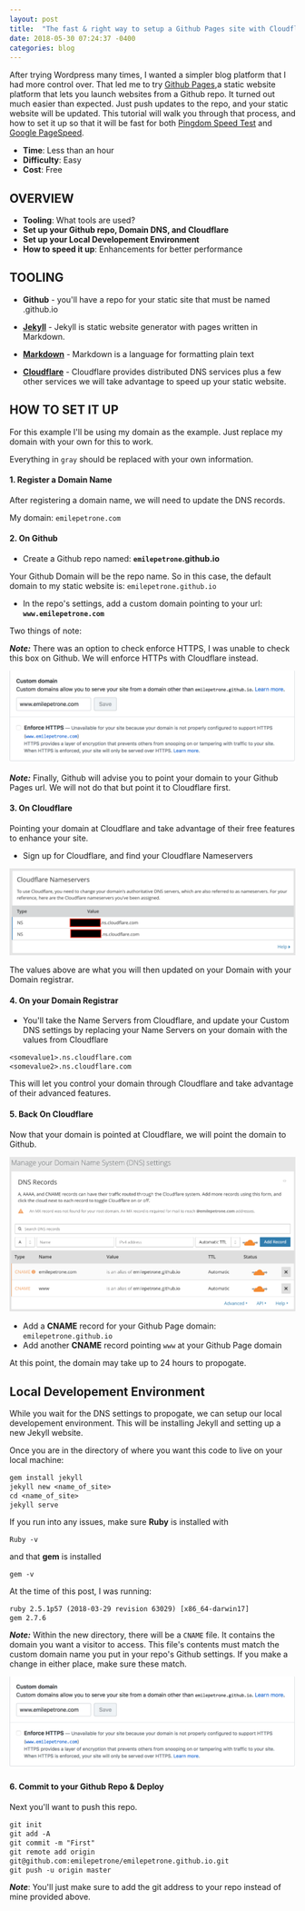 ```yaml
---
layout: post
title:  "The fast & right way to setup a Github Pages site with Cloudflare"
date: 2018-05-30 07:24:37 -0400
categories: blog
---
```


After trying Wordpress many times, I wanted a simpler blog platform that I had more control over. That led me to try [Github Pages](https://pages.github.com),a static website platform that lets you launch websites from a Github repo. It turned out much easier than expected. Just push updates to the repo, and your static website will be updated. This tutorial will walk you through that process, and how to set it up so that it will be fast for both [Pingdom Speed Test](https://tools.pingdom.com) and [Google PageSpeed](https://developers.google.com/speed/pagespeed/insights/).

* **Time**: Less than an hour
* **Difficulty**: Easy
* **Cost**: Free

## OVERVIEW
* **Tooling**: What tools are used?
* **Set up your Github repo, Domain DNS, and Cloudflare**
* **Set up your Local Developement Environment**
* **How to speed it up**: Enhancements for better performance


## TOOLING

* **Github** - you'll have a repo for your static site that must be named <username>.github.io

* **[Jekyll](https://jekyllrb.com/docs/home/)** - Jekyll is static website generator with pages written in Markdown.

* **[Markdown](https://daringfireball.net/projects/markdown/)** - Markdown is a language for formatting plain text

* **[Cloudflare](https://www.cloudflare.com)** - Cloudflare provides distributed DNS services plus a few other services we will take advantage to speed up your static website.


## HOW TO SET IT UP
For this example I'll be using my domain as the example. Just replace my domain with your own for this to work.

Everything in `gray` should be replaced with your own information.


#### **1. Register a Domain Name**
After registering a domain name, we will need to update the DNS records.

My domain: `emilepetrone.com`


#### **2. On Github**
* Create a Github repo named: **`emilepetrone`.github.io**

Your Github Domain will be the repo name. So in this case, the default domain to my static website is: ```emilepetrone.github.io```

* In the repo's settings, add a custom domain pointing to your url: **`www.emilepetrone.com`**

Two things of note:

***Note:*** There was an option to check enforce HTTPS, I was unable to check this box on Github. We will enforce HTTPs with Cloudflare instead.

![Custom Domain settings in Github](/assets/imgs/2018-05-30-github-blog/domain.png)

***Note:*** Finally, Github will advise you to point your domain to your Github Pages url. We will not do that but point it to Cloudflare first.


#### **3. On Cloudflare**
Pointing your domain at Cloudflare and take advantage of their free features to enhance your site.

* Sign up for Cloudflare, and find your Cloudflare Nameservers

![Nameserver on Cloudflare](/assets/imgs/2018-05-30-github-blog/nameserver.png)

The values above are what you will then updated on your Domain with your Domain registrar.

#### **4. On your Domain Registrar**

* You'll take the Name Servers from Cloudflare, and update your Custom DNS settings by replacing your Name Servers on your domain with the values from Cloudflare

```
<somevalue1>.ns.cloudflare.com
<somevalue2>.ns.cloudflare.com
```

This will let you control your domain through Cloudflare and take advantage of their advanced features.

#### **5. Back On Cloudflare**

Now that your domain is pointed at Cloudflare, we will point the domain to Github.

![CNAME records](/assets/imgs/2018-05-30-github-blog/cname.png)

* Add a **CNAME** record for your Github Page domain: `emilepetrone.github.io`
* Add another **CNAME** record pointing `www` at your Github Page domain

At this point, the domain may take up to 24 hours to propogate.


## **Local Developement Environment**

While you wait for the DNS settings to propogate, we can setup our local developement environment. This will be installing Jekyll and setting up a new Jekyll website.

Once you are in the directory of where you want this code to live on your local machine:

```
gem install jekyll
jekyll new <name_of_site>
cd <name_of_site>
jekyll serve
```
If you run into any issues, make sure **Ruby** is installed with

```
Ruby -v
```

and that **gem** is installed

```
gem -v
```

At the time of this post, I was running:

```
ruby 2.5.1p57 (2018-03-29 revision 63029) [x86_64-darwin17]
gem 2.7.6
```

***Note:***
Within the new directory, there will be a `CNAME` file. It contains the domain you want a visitor to access. This file's contents must match the custom domain name you put in your repo's Github settings. If you make a change in either place, make sure these match.

![Custom Domain settings in Github](/assets/imgs/2018-05-30-github-blog/domain.png)


#### **6. Commit to your Github Repo & Deploy**
Next you'll want to push this repo.

```
git init
git add -A
git commit -m "First"
git remote add origin git@github.com:emilepetrone/emilepetrone.github.io.git
git push -u origin master
```

***Note***: You'll just make sure to add the git address to your repo instead of mine provided above.
